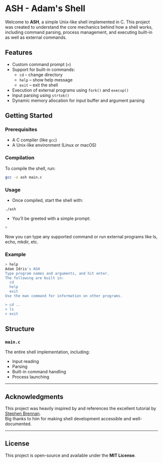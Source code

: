 # ASH - Adam's Shell

Welcome to **ASH**, a simple Unix-like shell implemented in C. This project was created to understand the core mechanics behind how a shell works, including command parsing, process management, and executing built-in as well as external commands.

## Features

- Custom command prompt (`>`)
- Support for built-in commands:
  - `cd` – change directory
  - `help` – show help message
  - `exit` – exit the shell
- Execution of external programs using `fork()` and `execvp()`
- Input parsing using `strtok()`
- Dynamic memory allocation for input buffer and argument parsing

## Getting Started

### Prerequisites

- A C compiler (like `gcc`)
- A Unix-like environment (Linux or macOS)

### Compilation

To compile the shell, run:

```bash
gcc -o ash main.c
```
### Usage
- Once compiled, start the shell with:
```bash
./ash
```
- You’ll be greeted with a simple prompt:
```bash
>
```
  Now you can type any supported command or run external programs like ls, echo, mkdir, etc.
### Example
```bash
> help
Adam Idris's ASH
Type program names and arguments, and hit enter.
The following are built in:
  cd
  help
  exit
Use the man command for information on other programs.

> cd ..
> ls
> exit
```
## Structure

### `main.c`
The entire shell implementation, including:

- Input reading
- Parsing
- Built-in command handling
- Process launching

---

## Acknowledgments

This project was heavily inspired by and references the excellent tutorial by [Stephen Brennan](https://brennan.io/2015/01/16/write-a-shell-in-c/).  
Big thanks to him for making shell development accessible and well-documented.

---

## License

This project is open-source and available under the **MIT License**.

  
